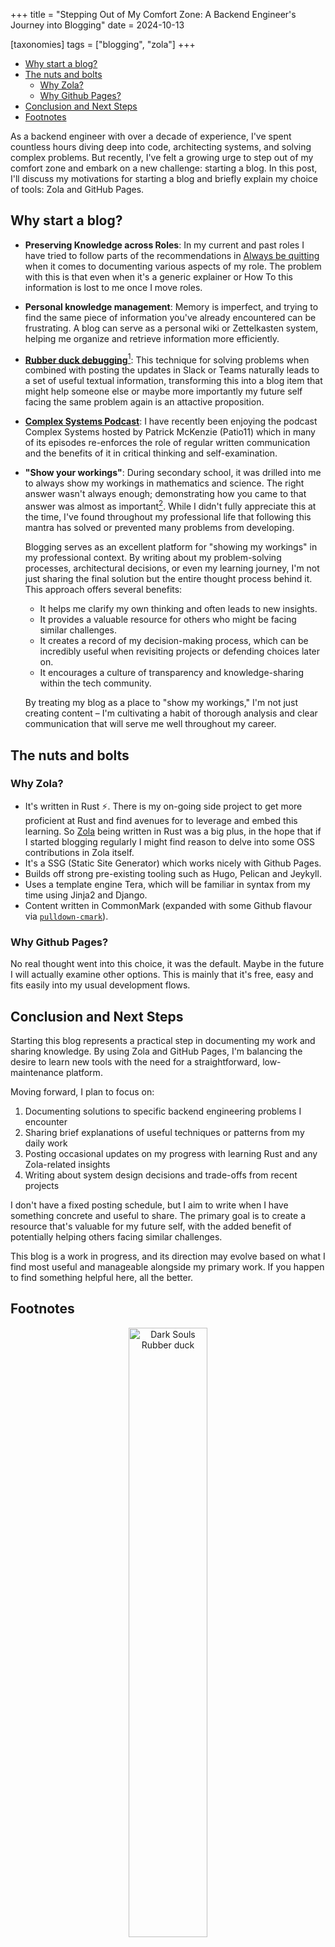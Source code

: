 +++
title = "Stepping Out of My Comfort Zone: A Backend Engineer's Journey into Blogging"
date = 2024-10-13

[taxonomies]
tags = ["blogging", "zola"]
+++

- [Why start a blog?](#why-start-a-blog)
- [The nuts and bolts](#the-nuts-and-bolts)
  - [Why Zola?](#why-zola)
  - [Why Github Pages?](#why-github-pages)
- [Conclusion and Next Steps](#conclusion-and-next-steps)
- [Footnotes](#footnotes)

As a backend engineer with over a decade of experience,
I've spent countless hours diving deep into code, architecting systems, and solving complex problems.
But recently, I've felt a growing urge to step out of my comfort zone and embark on a new challenge: starting a blog.
In this post, I'll discuss my motivations for starting a blog and briefly explain my choice of tools: Zola and GitHub Pages.

## Why start a blog?

- **Preserving Knowledge across Roles**: In my current and past roles I have tried to follow parts of the recommendations in
[Always be quitting][1] when it comes to documenting various aspects of my role.
The problem with this is that even when it's a generic explainer or How To this information is lost to me once I move roles.
- **Personal knowledge management**: Memory is imperfect, and trying to find the same piece of information
you've already encountered can be frustrating. A blog can serve as a personal wiki or Zettelkasten system,
helping me organize and retrieve information more efficiently.
- **[Rubber duck debugging][2]**[^1]: This technique for solving problems when
combined with posting the updates in Slack or Teams naturally leads to a set of useful
textual information, transforming this into a blog item that might help someone else or maybe more importantly my future self
facing the same problem again is an attactive proposition.
- **[Complex Systems Podcast][3]**: I have recently been enjoying the podcast Complex Systems hosted by Patrick McKenzie (Patio11)
which in many of its episodes re-enforces the role of regular written communication and the benefits of it in
critical thinking and self-examination.
- **"Show your workings"**: During secondary school, it was drilled into me to always show my workings in mathematics and science.
The right answer wasn't always enough; demonstrating how you came to that answer was almost as important[^2]. While I didn't fully appreciate this at the time, I've found throughout my professional life that following this mantra has solved or prevented many problems from developing.

  Blogging serves as an excellent platform for "showing my workings" in my professional context.
  By writing about my problem-solving processes, architectural decisions, or even my learning journey,
  I'm not just sharing the final solution but the entire thought process behind it. This approach offers several benefits:

  - It helps me clarify my own thinking and often leads to new insights.
  - It provides a valuable resource for others who might be facing similar challenges.
  - It creates a record of my decision-making process, which can be incredibly useful when revisiting projects or defending choices later on.
  - It encourages a culture of transparency and knowledge-sharing within the tech community.

  By treating my blog as a place to "show my workings," I'm not just creating content – I'm cultivating a habit of thorough analysis and clear communication that will serve me well throughout my career.

## The nuts and bolts

### Why Zola?

- It's written in Rust :zap:. There is my on-going side project to get more proficient at Rust and find avenues for to leverage and embed this learning.
So [Zola][4] being written in Rust was a big plus, in the hope that if I started blogging regularly I might find
reason to delve into some OSS contributions in Zola itself.
- It's a SSG (Static Site Generator) which works nicely with Github Pages.
- Builds off strong pre-existing tooling such as Hugo, Pelican and Jeykyll.
- Uses a template engine Tera, which will be familiar in syntax from my time using Jinja2 and Django.
- Content written in CommonMark (expanded with some Github flavour via [`pulldown-cmark`][5]).

### Why Github Pages?

No real thought went into this choice, it was the default. Maybe in the future I will actually
examine other options. This is mainly that it's free, easy and fits easily into my usual
development flows.

## Conclusion and Next Steps

Starting this blog represents a practical step in documenting my work and sharing knowledge. By using Zola and GitHub Pages, I'm balancing the desire to learn new tools with the need for a straightforward, low-maintenance platform.

Moving forward, I plan to focus on:

1. Documenting solutions to specific backend engineering problems I encounter
2. Sharing brief explanations of useful techniques or patterns from my daily work
3. Posting occasional updates on my progress with learning Rust and any Zola-related insights
4. Writing about system design decisions and trade-offs from recent projects

I don't have a fixed posting schedule, but I aim to write when I have something concrete and useful to share. The primary goal is to create a resource that's valuable for my future self, with the added benefit of potentially helping others facing similar challenges.

This blog is a work in progress, and its direction may evolve based on what I find most useful and manageable alongside my primary work. If you happen to find something helpful here, all the better.

## Footnotes

[^1]: Here is my current partner in debugging:
<center>
<img src="/RubberDuckDarkSouls.jpg" width="50%" height="50%" alt="Dark Souls Rubber duck"/>
</center>

[^2]: especially for the cases where you were actually wrong

<!-- Reference links --->
[1]: https://jmmv.dev/2021/04/always-be-quitting.html
[2]: https://en.wikipedia.org/wiki/Rubber_duck_debugging
[3]: https://www.complexsystemspodcast.com/
[4]: https://getzola.org
[5]: https://pulldown-cmark.github.io/pulldown-cmark/cheat-sheet.html
